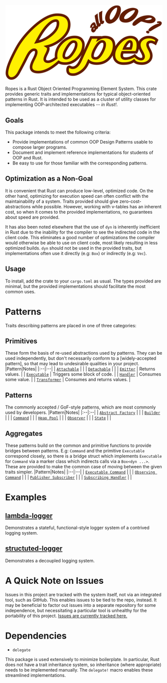 ![ropes project logo](promo/Logo.svg)

Ropes is a Rust Object Oriented Programming Element System.
This crate provides generic traits and implementations for typical object-oriented patterns in Rust.
It is intended to be used as a cluster of utility classes for implementing OOP-architected executables -- *in Rust!*.

## Goals
This package intends to meet the following criteria:

- Provide implementations of common OOP Design Patterns usable to compose larger programs.
- Document and implement reference implementations for students of OOP and Rust.
- Be easy to use for those familiar with the corresponding patterns.

## Optimization as a Non-Goal
It is convenient that Rust can produce low-level, optimized code.
On the other hand, optimizing for execution speed can often conflict with the maintainability of a system.
Traits provided should give zero-cost-abstractions while possible.
However, working with v-tables has an inherent cost, so when it comes to the provided implementations, no guarantees about speed are provided.

It has also been noted elsewhere that the use of `dyn` is inherently inefficient in Rust due to the inability for the compiler to see the  indirected code in the client code.
This eliminates a good number of optimizations the compiler would otherwise be able to use on client code, most likely resulting in less optimized builds.
`dyn` should not be used in the provided traits, but implementations often use it directly (e.g: `Box`) or indirectly (e.g: `Vec`).

## Usage
To install, add the crate to your `cargo.toml` as usual.
The types provided are minimal, but the provided implementations should facilitate the most common uses.

# Patterns
Traits describing patterns are placed in one of three categories:

## Primitives
These form the basis of re-used abstractions used by patterns.
They can be used independently, but don't necessarily conform to a [widely-accepted pattern], so that may lead to undesirable qualities in your project.
|Pattern|Notes|
|:--|:--|
| [`Attachable`](./src/primitives/) | |
| [`Detachable`](./src/primitives/) | |
| [`Emitter`](./src/primitives/) | Returns values. |
| [`Executable`](./src/primitives/) | Triggers some block of code. |
| [`Handler`](./src/primitives/) | Consumes some value. |
| [`Transformer`](./src/primitives/) | Consumes and returns values. |

## Patterns
The commonly accepted / GoF-style patterns, which are most commonly used by developers.
|Pattern|Notes|
|:--|:--|
| [`Abstract Factory`](./src/patterns/abstract_factory/) | |
| [`Builder`](./src/patterns/builder/) | |
| [`Command`](./src/patterns/command/) | |
| [`Heap Pool`](./src/patterns/heap_pool/) | |
| [`Observer`](./src/patterns/observer/) | |
| [`State`](./src/patterns/state/) | |

## Aggregates
These patterns build on the common and primitive functions to provide bridges between patterns.
E.g: `Command` and the primitive `Executable` correspond closely, so there is a bridge struct which implements `Executable` for `Command` via a marker class which indirects calls via a `Box<dyn ...>`.
These are provided to make the common case of moving between the given traits simpler.
|Pattern|Notes|
|:--|:--|
| [`Executable Command`](./src/aggregates/executable_command/) | |
| [`Observing Command`](./src/aggregates/observing_command/) | |
| [`Publisher Subscriber`](./src/aggregates/publisher_subscriber/) | |
| [`Subscribing Handler`](./src/aggregates/subscribing_handler/) | |

# Examples
## [lambda-logger](./examples/lambda-logger/)
Demonstrates a stateful, functional-style logger system of a contrived logging system.

## [structuted-logger](./examples/structured-logger/)
Demonstrates a decoupled logging system.

# A Quick Note on Issues
Issues in this project are tracked with the system itself, not via an integrated tool, such as GitHub.
This enables issues to be tied to the repo, instead.
It may be beneficial to factor out issues into a separate repository for some independence, but necessitating a particular tool is unhealthy for the portability of this project.
[Issues are currently tracked here.](./issues.md)

# Dependencies
- `delegate`

This package is used extensively to minimize boilerplate.
In particular, Rust does not have a trait inheritance system, so inheritance (where appropriate) needs to be implemented manually.
The `delegate!` macro enables these streamlined implementations.